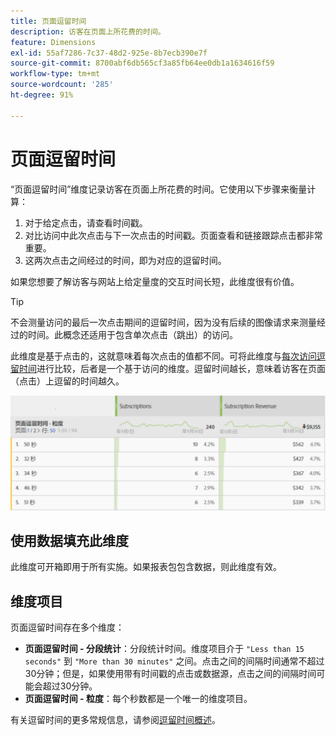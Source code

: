 ```yaml
---
title: 页面逗留时间
description: 访客在页面上所花费的时间。
feature: Dimensions
exl-id: 55af7286-7c37-48d2-925e-8b7ecb390e7f
source-git-commit: 8700abf6db565cf3a85fb64ee0db1a1634616f59
workflow-type: tm+mt
source-wordcount: '285'
ht-degree: 91%

---
```


# 页面逗留时间

“页面逗留时间”维度记录访客在页面上所花费的时间。它使用以下步骤来衡量计算：

1. 对于给定点击，请查看时间戳。
2. 对比访问中此次点击与下一次点击的时间戳。页面查看和链接跟踪点击都非常重要。
3. 这两次点击之间经过的时间，即为对应的逗留时间。

如果您想要了解访客与网站上给定量度的交互时间长短，此维度很有价值。

>[!TIP]
>
>不会测量访问的最后一次点击期间的逗留时间，因为没有后续的图像请求来测量经过的时间。此概念还适用于包含单次点击（跳出）的访问。

此维度是基于点击的，这就意味着每次点击的值都不同。可将此维度与[每次访问逗留时间](time-spent-per-visit.md)进行比较，后者是一个基于访问的维度。逗留时间越长，意味着访客在页面（点击）上逗留的时间越久。

![页面逗留时间](../metrics/assets/time-spent2.png)

## 使用数据填充此维度

此维度可开箱即用于所有实施。如果报表包包含数据，则此维度有效。

## 维度项目

页面逗留时间存在多个维度：

* **页面逗留时间 - 分段统计**：分段统计时间。维度项目介于 `"Less than 15 seconds"` 到 `"More than 30 minutes"` 之间。点击之间的间隔时间通常不超过30分钟；但是，如果使用带有时间戳的点击或数据源，点击之间的间隔时间可能会超过30分钟。
* **页面逗留时间 - 粒度**：每个秒数都是一个唯一的维度项目。

有关逗留时间的更多常规信息，请参阅[逗留时间概述](../metrics/time-spent.md)。
